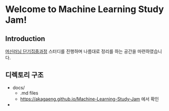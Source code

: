 # Welcome to Machine Learning Study Jam!
## Introduction

[머신러닝 단기집중과정](https://developers.google.com/machine-learning/crash-course/) 스터디를 진행하며 나름대로 정리를 하는 공간을 마련하였습니다.

## 디렉토리 구조
- docs/
  + .md files
  + https://akagaeng.github.io/Machine-Learning-Study-Jam 에서 확인
- 